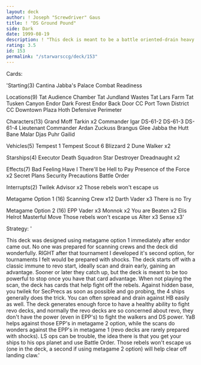 ```yaml
---
layout: deck
author: ! Joseph "Screwdriver" Gaus
title: ! "DS Ground Pound"
side: Dark
date: 1999-08-19
description: ! "This deck is meant to be a battle oriented-drain heavy deck.	It's slightly different than most decks because there's a prepared 'sideboard' depending on your metagame."
rating: 3.5
id: 153
permalink: "/starwarsccg/deck/153"
---
```

Cards: 

'Starting(3)
Cantina
Jabba's Palace
Combat Readiness

Locations(9)
Tat  Audience Chamber
Tat  Jundland Wastes
Tat  Lars Farm
Tat  Tusken Canyon
Endor	Dark Forest
Endor	Back Door
CC  Port Town District
CC  Downtown Plaza
Hoth  Defensive Perimeter

Characters(13)
Grand Moff Tarkin x2
Commander Igar
DS-61-2
DS-61-3
DS-61-4
Lieutenant Commander Ardan
Zuckuss
Brangus Glee
Jabba the Hutt
Bane Malar
Djas Puhr
Gailid

Vehicles(5)
Tempest 1
Tempest Scout 6
Blizzard 2
Dune Walker x2

Starships(4)
Executor
Death Squadron Star Destroyer
Dreadnaught x2

Effects(7)
Bad Feeling Have I
There'll be Hell to Pay
Presence of the Force x2
Secret Plans
Security Precautions
Battle Order

Interrupts(2)
Twilek Advisor x2
Those rebels won't escape us

Metagame Option 1 (16)
Scanning Crew x12
Darth Vader x3
There is no Try

Metagame Option 2 (16)
EPP Vader x3
Monnok x2
You are Beaten x2
Elis Helrot
Masterful Move
Those rebels won't escape us
Alter x3
Sense x3'

Strategy: '

This deck was designed using metagame option 1 immediately after endor came out.  No one was prepared for scanning crews and the deck did wonderfully.  RIGHT after that tournament I developed it's second option, for tournaments I felt would be prepared with shocks.	The deck starts off with a classic immune to revo start, ideally scan and drain early, gaining an advantage.  Sooner or later they catch up, but the deck is meant to be too powerful to stop once you have that card advantage.  When not playing the scan, the deck has cards that help fight off the rebels.  Against hidden base, you twilek for SecPrecs as soon as possible and go probing, the 4 ships generally does the trick.  You can often spread and drain against HB easily as well.  The deck generates enough force to have a healthy ability to fight revo decks, and normally the revo decks are so concerned about revo, they don't have the power (even in EPP's) to fight the walkers and DS power.  YaB helps against those EPP's in metagame 2 option, while the scans do wonders against the EPP's in metagame 1 (revo decks are rarely prepared with shocks).  LS ops can be trouble, the idea there is that you get your ships to his ops planet and use Battle Order.  Those rebels won't escape us (one in the deck, a second if using metagame 2 option) will help clear off landing claw.'
